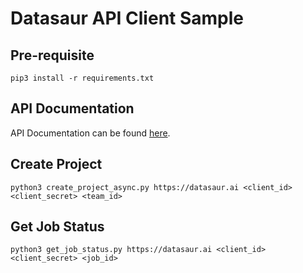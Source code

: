 # Datasaur API Client Sample

## Pre-requisite
```
pip3 install -r requirements.txt
```

## API Documentation
API Documentation can be found [here](https://datasaurai.gitbook.io/advanced/apis-docs).

## Create Project
```
python3 create_project_async.py https://datasaur.ai <client_id> <client_secret> <team_id>
```

## Get Job Status
```
python3 get_job_status.py https://datasaur.ai <client_id> <client_secret> <job_id>
```
